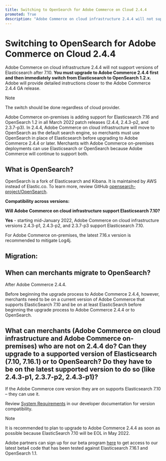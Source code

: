 ```yaml
---
title: Switching to OpenSearch for Adobe Commerce on Cloud 2.4.4
promoted: True
description: "Adobe Commerce on cloud infrastructure 2.4.4 will not support versions of Elasticsearch after 7.10. **You must upgrade to Adobe Commerce 2.4.4 first and then immediately switch from Elasticsearch to OpenSearch 1.2.x.** Adobe will provide detailed instructions closer to the Adobe Commerce 2.4.4 GA release."
---
```


# Switching to OpenSearch for Adobe Commerce on Cloud 2.4.4

Adobe Commerce on cloud infrastructure 2.4.4 will not support versions of Elasticsearch after 7.10. **You must upgrade to Adobe Commerce 2.4.4 first and then immediately switch from Elasticsearch to OpenSearch 1.2.x.** Adobe will provide detailed instructions closer to the Adobe Commerce 2.4.4 GA release.

>[!NOTE]
>
>The switch should be done regardless of cloud provider.

Adobe Commerce on-premises is adding support for Elasticsearch 7.16 and OpenSearch 1.2 in all March 2022 patch releases (2.4.4, 2.4.3-p2, and 2.3.7-p3). In 2.4.4, Adobe Commerce on cloud infrastructure will move to OpenSearch as the default search engine, so merchants must use OpenSearch in place of Elasticsearch before upgrading to Adobe Commerce 2.4.4 or later. Merchants with Adobe Commerce on-premises deployments can use Elasticsearch or OpenSearch because Adobe Commerce will continue to support both.


## What is OpenSearch?

OpenSearch is a fork of Elasticsearch and Kibana. It is maintained by AWS instead of Elastic.co. To learn more, review GitHub [opensearch-project/OpenSearch](https://github.com/opensearch-project/OpenSearch).

**Compatibility across versions:**

**Will Adobe Commerce on cloud infrastructure support Elasticsearch 7.10?**

**Yes** - starting mid-January 2022, Adobe Commerce on cloud infrastructure versions 2.4.3-p1, 2.4.3-p2, and 2.3.7-p3 support Elasticsearch 7.10.

For Adobe Commerce on-premises, the latest 7.16.x version is recommended to mitigate Log4j.

## Migration:

## When can merchants migrate to OpenSearch?

After Adobe Commerce 2.4.4.

Before beginning the upgrade process to Adobe Commerce 2.4.4, however, merchants need to be on a current version of Adobe Commerce that supports ElasticSearch 7.10 and be on at least ElasticSearch before beginning the upgrade process to Adobe Commerce 2.4.4 or to OpenSearch.

## What can merchants (Adobe Commerce on cloud infrastructure and Adobe Commerce on-premises) who are not on 2.4.4 do? Can they upgrade to a supported version of Elasticsearch (7.10, 7.16.1) or to OpenSearch? Do they have to be on the latest supported version to do so (like 2.4.3-p1, 2.3.7-p2, 2.4.3-p1)?

 If the Adobe Commerce core version they are on supports Elasticsearch 7.10 &ndash;  they can use it.

 Review [System Requirements](https://experienceleague.adobe.com/docs/commerce-operations/installation-guide/system-requirements.html) in our developer documentation for version compatibility.

>[!NOTE]
>
>It is recommended to plan to upgrade to Adobe Commerce 2.4.4 as soon as possible because ElasticSearch 7.10 will be EOL in May 2022.

 Adobe partners can sign up for our beta program [here](https://experienceleague.adobe.com/docs/commerce-operations/release/beta-program.html) to get access to our latest beta4 code that has been tested against Elasticsearch 7.16.1 and OpenSearch 1.1.